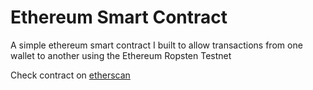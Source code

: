 # Ethereum Smart Contract

A simple ethereum smart contract I built to allow transactions from one wallet to another using the Ethereum Ropsten Testnet

Check contract on [etherscan](https://ropsten.etherscan.io/address/0x655B3E27cE170F8E30010E3dfa7AA43B1E7e8B72)
